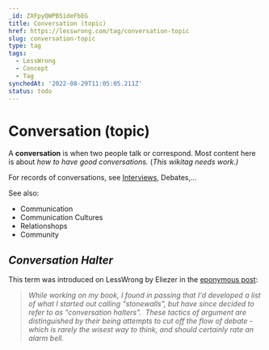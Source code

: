 ```yaml
---
_id: ZXFpyQWPB5ideFbEG
title: Conversation (topic)
href: https://lesswrong.com/tag/conversation-topic
slug: conversation-topic
type: tag
tags:
  - LessWrong
  - Concept
  - Tag
synchedAt: '2022-08-29T11:05:05.211Z'
status: todo
---
```


# Conversation (topic)

A **conversation** is when two people talk or correspond. Most content here is about *how to have good conversations.* (*This wikitag needs work.)*

For records of conversations, see [Interviews](Interviews (1)), Debates,…

See also:

- Communication
- Communication Cultures
- Relationshops
- Community

## *Conversation Halter*

This term was introduced on LessWrong by Eliezer in the [eponymous post](https://www.lesswrong.com/posts/wqmmv6NraYv4Xoeyj/conversation-halters):

> *While working on my book, I found in passing that I'd developed a list of what I started out calling "stonewalls", but have since decided to refer to as "conversation halters".  These tactics of argument are distinguished by their being attempts to cut off the flow of debate - which is rarely the wisest way to think, and should certainly rate an alarm bell.*
